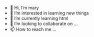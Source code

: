 - 👋 Hi, I’m mary
- 👀 I’m interested in learning new things
- 🌱 I’m currently learning html
- 💞️ I’m looking to collaborate on ...
- 📫 How to reach me ...

<!---
mary140643/mary140643 is a ✨ special ✨ repository because its `README.md` (this file) appears on your GitHub profile.
You can click the Preview link to take a look at your changes.
--->
